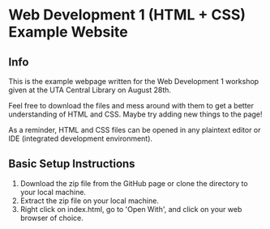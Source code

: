 # Web Development 1 (HTML + CSS) Example Website

## Info

This is the example webpage written for the Web Development 1 workshop given at the UTA Central Library on August 28th.

Feel free to download the files and mess around with them to get a better understanding of HTML and CSS. Maybe try adding new things to the page!

As a reminder, HTML and CSS files can be opened in any plaintext editor or IDE (integrated development environment).

## Basic Setup Instructions

1. Download the zip file from the GitHub page or clone the directory to your local machine.
2. Extract the zip file on your local machine.
3. Right click on index.html, go to 'Open With', and click on your web browser of choice.